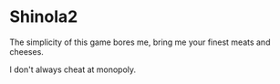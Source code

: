 # Shinola2

The simplicity of this game bores me, bring me your finest meats and cheeses.

I don't always cheat at monopoly.
